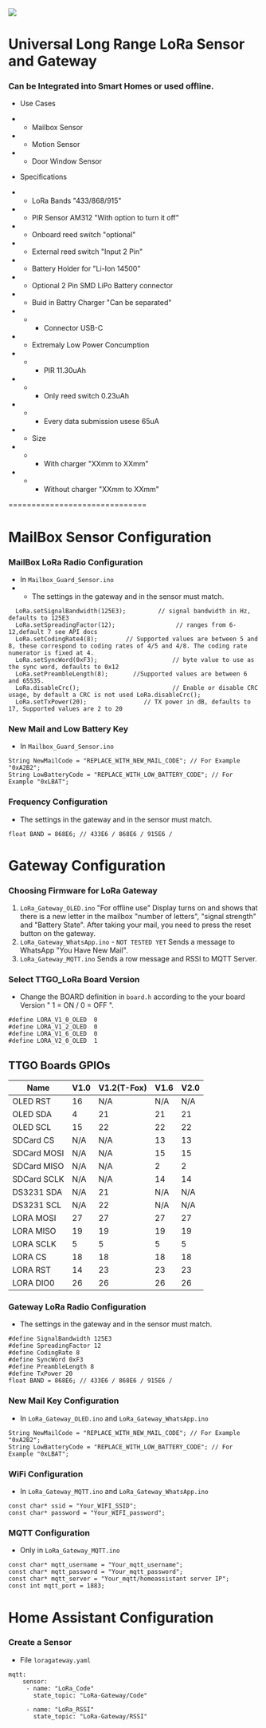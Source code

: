 <img src="https://raw.githubusercontent.com/PricelessToolkit/MailBoxGuard/main/img/mailbox_guard.jpg"/>

# Universal Long Range LoRa Sensor and Gateway
### Can be Integrated into Smart Homes or used offline.
- Use Cases
- - Mailbox Sensor
- - Motion Sensor
- - Door Window Sensor

- Specifications
- - LoRa Bands "433/868/915"
- - PIR Sensor AM312 "With option to turn it off"
- - Onboard reed switch "optional"
- - External reed switch "Input 2 Pin"
- - Battery Holder for "Li-Ion 14500"
- - Optional 2 Pin SMD LiPo Battery connector
- - Buid in Battry Charger "Can be separated"
- - - Connector USB-C
- - Extremaly Low Power Concumption
- - - PIR 11.30uAh
- - - Only reed switch 0.23uAh
- - - Every data submission usese 65uA
- - Size
- - - With charger "XXmm to XXmm"
- - - Without charger "XXmm to XXmm"


==============================

# MailBox Sensor Configuration

### MailBox LoRa Radio Configuration
- In `Mailbox_Guard_Sensor.ino`
- - The settings in the gateway and in the sensor must match.
```
  LoRa.setSignalBandwidth(125E3);         // signal bandwidth in Hz, defaults to 125E3
  LoRa.setSpreadingFactor(12);                 // ranges from 6-12,default 7 see API docs
  LoRa.setCodingRate4(8);        // Supported values are between 5 and 8, these correspond to coding rates of 4/5 and 4/8. The coding rate numerator is fixed at 4.
  LoRa.setSyncWord(0xF3);                     // byte value to use as the sync word, defaults to 0x12
  LoRa.setPreambleLength(8);       //Supported values are between 6 and 65535.
  LoRa.disableCrc();                          // Enable or disable CRC usage, by default a CRC is not used LoRa.disableCrc();
  LoRa.setTxPower(20);                // TX power in dB, defaults to 17, Supported values are 2 to 20
```

### New Mail and Low Battery Key
- In `Mailbox_Guard_Sensor.ino`
```
String NewMailCode = "REPLACE_WITH_NEW_MAIL_CODE"; // For Example "0xA2B2";
String LowBatteryCode = "REPLACE_WITH_LOW_BATTERY_CODE"; // For Example "0xLBAT";
```

### Frequency Configuration
- The settings in the gateway and in the sensor must match.
```
float BAND = 868E6; // 433E6 / 868E6 / 915E6 /
```
# Gateway Configuration

### Choosing Firmware for LoRa Gateway
1. `LoRa_Gateway_OLED.ino` "For offline use" Display turns on and shows that there is a new letter in the mailbox "number of letters", "signal strength" and "Battery State". After taking your mail, you need to press the reset button on the gateway.
2. `LoRa_Gateway_WhatsApp.ino` - `NOT TESTED YET` Sends a message to WhatsApp "You Have New Mail".
3. `LoRa_Gateway_MQTT.ino` Sends a row message and RSSI to MQTT Server.


### Select TTGO_LoRa Board Version

- Change the BOARD definition in `board.h` according to the your board Version " 1 = ON / 0 = OFF ".
 ```
 #define LORA_V1_0_OLED  0
 #define LORA_V1_2_OLED  0
 #define LORA_V1_6_OLED  0
 #define LORA_V2_0_OLED  1
 ```
 
 ## TTGO Boards GPIOs
| Name        | V1.0 | V1.2(T-Fox) | V1.6 | V2.0 |
| ----------- | ---- | ----------- | ---- | ---- |
| OLED RST    | 16   | N/A         | N/A  | N/A  |
| OLED SDA    | 4    | 21          | 21   | 21   |
| OLED SCL    | 15   | 22          | 22   | 22   |
| SDCard CS   | N/A  | N/A         | 13   | 13   |
| SDCard MOSI | N/A  | N/A         | 15   | 15   |
| SDCard MISO | N/A  | N/A         | 2    | 2    |
| SDCard SCLK | N/A  | N/A         | 14   | 14   |
| DS3231 SDA  | N/A  | 21          | N/A  | N/A  |
| DS3231 SCL  | N/A  | 22          | N/A  | N/A  |
| LORA MOSI   | 27   | 27          | 27   | 27   |
| LORA MISO   | 19   | 19          | 19   | 19   |
| LORA SCLK   | 5    | 5           | 5    | 5    |
| LORA CS     | 18   | 18          | 18   | 18   |
| LORA RST    | 14   | 23          | 23   | 23   |
| LORA DIO0   | 26   | 26          | 26   | 26   |
 
### Gateway LoRa Radio Configuration

- The settings in the gateway and in the sensor must match.
```
#define SignalBandwidth 125E3
#define SpreadingFactor 12
#define CodingRate 8
#define SyncWord 0xF3
#define PreambleLength 8
#define TxPower 20
float BAND = 868E6; // 433E6 / 868E6 / 915E6 /
```
### New Mail Key Configuration

- In `LoRa_Gateway_OLED.ino` and `LoRa_Gateway_WhatsApp.ino`
```
String NewMailCode = "REPLACE_WITH_NEW_MAIL_CODE"; // For Example "0xA2B2";
String LowBatteryCode = "REPLACE_WITH_LOW_BATTERY_CODE"; // For Example "0xLBAT";
```


### WiFi Configuration
- In `LoRa_Gateway_MQTT.ino` and `LoRa_Gateway_WhatsApp.ino`
```
const char* ssid = "Your_WIFI_SSID";
const char* password = "Your_WIFI_password";
```
### MQTT Configuration

- Only in `LoRa_Gateway_MQTT.ino`
```
const char* mqtt_username = "Your_mqtt_username";
const char* mqtt_password = "Your_mqtt_password";
const char* mqtt_server = "Your_mqtt/homeassistant server IP";
const int mqtt_port = 1883;

```

# Home Assistant Configuration

### Create a Sensor
- File `loragateway.yaml`
```
mqtt:
    sensor:
     - name: "LoRa_Code"
       state_topic: "LoRa-Gateway/Code"

     - name: "LoRa_RSSI"
       state_topic: "LoRa-Gateway/RSSI"
```
